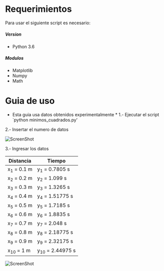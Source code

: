 # Requerimientos
Para usar el siguiente script es necesario:
##### Version
- Python 3.6
##### Modulos
- Matplotlib
- Numpy
- Math

# Guia de uso
* Esta guia usa datos obtenidos experimentalmente *
1.- Ejecutar el script
`python minimos_cuadrados.py'

2.- Insertar el numero de datos

![ScreenShot](https://raw.github.com/index-0/Regresion/master/Images/1.png)

3.- Ingresar los datos

| Distancia             | Tiempo                     |
|-----------------------|----------------------------|
| x<sub>1</sub> = 0.1 m | y<sub>1</sub> = 0.7805 s   |
| x<sub>2</sub> = 0.2 m | y<sub>2</sub> = 1.099 s    |
| x<sub>3</sub> = 0.3 m | y<sub>3</sub> = 1.3265 s   |
| x<sub>4</sub> = 0.4 m | y<sub>4</sub> = 1.51775 s  |
| x<sub>5</sub> = 0.5 m | y<sub>5</sub> = 1.7185 s   |
| x<sub>6</sub> = 0.6 m | y<sub>6</sub> = 1.8835 s   |
| x<sub>7</sub> = 0.7 m | y<sub>7</sub> = 2.048 s    |
| x<sub>8</sub> = 0.8 m | y<sub>8</sub> = 2.18775 s  |
| x<sub>9</sub> = 0.9 m | y<sub>9</sub> = 2.32175 s  |
| x<sub>10</sub> = 1 m  | y<sub>10</sub> = 2.44975 s |

![ScreenShot](https://raw.github.com/index-0/Regresion/master/Images/2.png)

